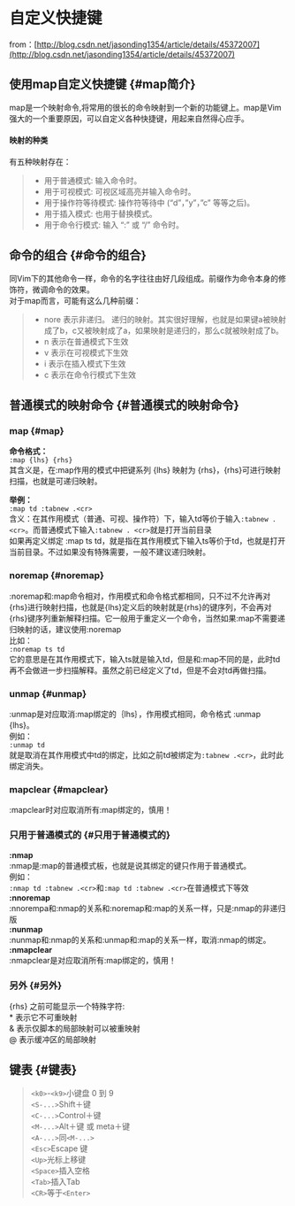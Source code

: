 # 自定义快捷键

from：[http://blog.csdn.net/jasonding1354/article/details/45372007](http://blog.csdn.net/jasonding1354/article/details/45372007)

## 使用map自定义快捷键 {#map简介}

map是一个映射命令,将常用的很长的命令映射到一个新的功能键上。map是Vim强大的一个重要原因，可以自定义各种快捷键，用起来自然得心应手。

#### 映射的种类

有五种映射存在：

> * 用于普通模式: 输入命令时。
> * 用于可视模式: 可视区域高亮并输入命令时。
> * 用于操作符等待模式: 操作符等待中 \(“d”，”y”，”c” 等等之后\)。
> * 用于插入模式: 也用于替换模式。
> * 用于命令行模式: 输入 “:” 或 “/” 命令时。

## 命令的组合 {#命令的组合}

同Vim下的其他命令一样，命令的名字往往由好几段组成。前缀作为命令本身的修饰符，微调命令的效果。  
对于map而言，可能有这么几种前缀：

> * nore
>   表示非递归。
>   递归的映射。其实很好理解，也就是如果键a被映射成了b，c又被映射成了a，如果映射是递归的，那么c就被映射成了b。
> * n
>   表示在普通模式下生效
> * v
>   表示在可视模式下生效
> * i
>   表示在插入模式下生效
> * c
>   表示在命令行模式下生效

## 普通模式的映射命令 {#普通模式的映射命令}

### map {#map}

**命令格式：**  
`:map {lhs} {rhs}`  
其含义是，在:map作用的模式中把键系列 {lhs} 映射为 {rhs}，{rhs}可进行映射扫描，也就是可递归映射。

**举例：**  
`:map td :tabnew .<cr>`  
含义：在其作用模式（普通、可视、操作符）下，输入td等价于输入`:tabnew . <cr>`。而普通模式下输入`:tabnew . <cr>`就是打开当前目录  
如果再定义绑定 :map ts td，就是指在其作用模式下输入ts等价于td，也就是打开当前目录。不过如果没有特殊需要，一般不建议递归映射。

### noremap {#noremap}

:noremap和:map命令相对，作用模式和命令格式都相同，只不过不允许再对{rhs}进行映射扫描，也就是{lhs}定义后的映射就是{rhs}的键序列，不会再对{rhs}键序列重新解释扫描。它一般用于重定义一个命令，当然如果:map不需要递归映射的话，建议使用:noremap  
比如：  
`:noremap ts td`  
它的意思是在其作用模式下，输入ts就是输入td，但是和:map不同的是，此时td再不会做进一步扫描解释。虽然之前已经定义了td，但是不会对td再做扫描。

### unmap {#unmap}

:unmap是对应取消:map绑定的｛lhs｝，作用模式相同，命令格式 :unmap {lhs}。  
例如：  
`:unmap td`  
就是取消在其作用模式中td的绑定，比如之前td被绑定为`:tabnew .<cr>`，此时此绑定消失。

### mapclear {#mapclear}

:mapclear时对应取消所有:map绑定的，慎用！

### 只用于普通模式的 {#只用于普通模式的}

**:nmap**  
:nmap是:map的普通模式板，也就是说其绑定的键只作用于普通模式。  
例如：  
`:nmap td :tabnew .<cr>`和`:map td :tabnew .<cr>`在普通模式下等效  
**:nnoremap**  
:nnorempa和:nmap的关系和:noremap和:map的关系一样，只是:nmap的非递归版  
**:nunmap**  
:nunmap和:nmap的关系和:unmap和:map的关系一样，取消:nmap的绑定。  
**:nmapclear**  
:nmapclear是对应取消所有:map绑定的，慎用！

### 另外 {#另外}

{rhs} 之前可能显示一个特殊字符:  
\* 表示它不可重映射  
& 表示仅脚本的局部映射可以被重映射  
@ 表示缓冲区的局部映射

## 键表 {#键表}

> `<k0>`-`<k9>`小键盘 0 到 9  
> `<S-...>`Shift＋键  
> `<C-...>`Control＋键  
> `<M-...>`Alt＋键 或 meta＋键  
> `<A-...>`同`<M-...>`  
> `<Esc>`Escape 键  
> `<Up>`光标上移键  
> `<Space>`插入空格  
> `<Tab>`插入Tab  
> `<CR>`等于`<Enter>`




